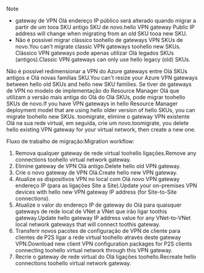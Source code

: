 > [!NOTE]
> * <span data-ttu-id="1ddff-101">gateway de VPN Olá endereço IP público será alterado quando migrar a partir de um tooa SKU antigo SKU de novo.</span><span class="sxs-lookup"><span data-stu-id="1ddff-101">hello VPN gateway Public IP address will change when migrating from an old SKU tooa new SKU.</span></span>
> * <span data-ttu-id="1ddff-102">Não é possível migrar clássico toohello de gateways VPN SKUs de novo.</span><span class="sxs-lookup"><span data-stu-id="1ddff-102">You can't migrate classic VPN gateways toohello new SKUs.</span></span> <span data-ttu-id="1ddff-103">Clássico VPN gateways pode apenas utilizar Olá legados SKUs (antigos).</span><span class="sxs-lookup"><span data-stu-id="1ddff-103">Classic VPN gateways can only use hello legacy (old) SKUs.</span></span>
> 

<span data-ttu-id="1ddff-104">Não é possível redimensionar a VPN do Azure gateways entre Olá SKUs antigos e Olá novas famílias SKU.</span><span class="sxs-lookup"><span data-stu-id="1ddff-104">You can't resize your Azure VPN gateways between hello old SKUs and hello new SKU families.</span></span> <span data-ttu-id="1ddff-105">Se tiver de gateways de VPN no modelo de implementação do Resource Manager Olá que utilizam a versão mais antiga do Olá do Olá SKUs, pode migrar toohello SKUs de novo.</span><span class="sxs-lookup"><span data-stu-id="1ddff-105">If you have VPN gateways in hello Resource Manager deployment model that are using hello older version of hello SKUs, you can migrate toohello new SKUs.</span></span> <span data-ttu-id="1ddff-106">toomigrate, elimine o gateway VPN existente Olá na sua rede virtual, em seguida, crie um novo.</span><span class="sxs-lookup"><span data-stu-id="1ddff-106">toomigrate, you delete hello existing VPN gateway for your virtual network, then create a new one.</span></span>

<span data-ttu-id="1ddff-107">Fluxo de trabalho de migração:</span><span class="sxs-lookup"><span data-stu-id="1ddff-107">Migration workflow:</span></span>

1. <span data-ttu-id="1ddff-108">Remova qualquer gateway de rede virtual toohello ligações.</span><span class="sxs-lookup"><span data-stu-id="1ddff-108">Remove any connections toohello virtual network gateway.</span></span>
2. <span data-ttu-id="1ddff-109">Elimine gateway de VPN Olá antigo.</span><span class="sxs-lookup"><span data-stu-id="1ddff-109">Delete hello old VPN gateway.</span></span>
3. <span data-ttu-id="1ddff-110">Crie o novo gateway de VPN Olá.</span><span class="sxs-lookup"><span data-stu-id="1ddff-110">Create hello new VPN gateway.</span></span>
4. <span data-ttu-id="1ddff-111">Atualize os dispositivos VPN no local com Olá novo VPN gateway endereço IP (para as ligações Site a Site).</span><span class="sxs-lookup"><span data-stu-id="1ddff-111">Update your on-premises VPN devices with hello new VPN gateway IP address (for Site-to-Site connections).</span></span>
5. <span data-ttu-id="1ddff-112">Atualize o valor do endereço IP de gateway do Olá para quaisquer gateways de rede local de VNet a VNet que irão ligar toothis gateway.</span><span class="sxs-lookup"><span data-stu-id="1ddff-112">Update hello gateway IP address value for any VNet-to-VNet local network gateways that will connect toothis gateway.</span></span>
6. <span data-ttu-id="1ddff-113">Transferir novos pacotes de configuração de VPN de cliente para clientes de P2S ligar a rede virtual toohello através deste gateway VPN.</span><span class="sxs-lookup"><span data-stu-id="1ddff-113">Download new client VPN configuration packages for P2S clients connecting toohello virtual network through this VPN gateway.</span></span>
7. <span data-ttu-id="1ddff-114">Recrie o gateway de rede virtual do Olá ligações toohello.</span><span class="sxs-lookup"><span data-stu-id="1ddff-114">Recreate hello connections toohello virtual network gateway.</span></span>
